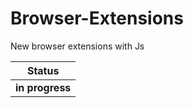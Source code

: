 # Browser-Extensions
New browser extensions with Js 


|**Status**|
|----------|
|**in progress**|

